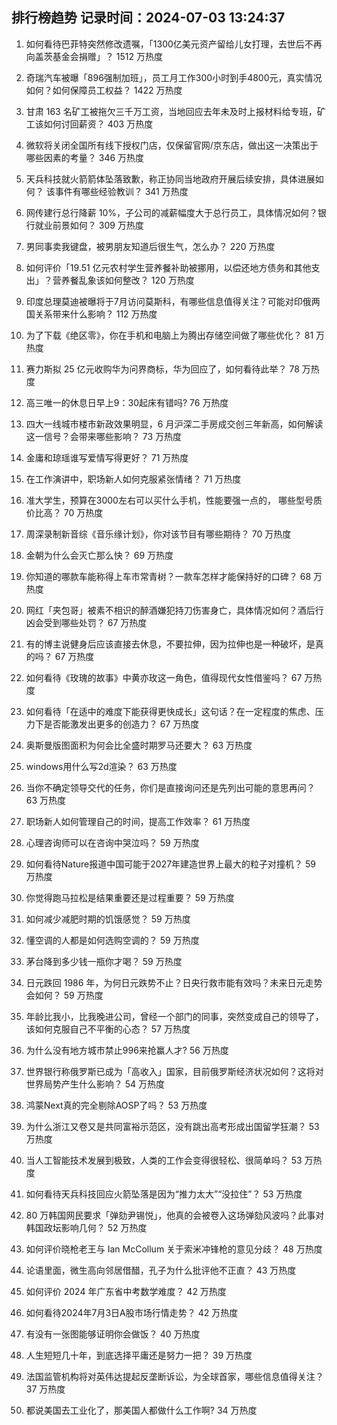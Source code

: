 
## 排行榜趋势 记录时间：2024-07-03 13:24:37
  
  1. 如何看待巴菲特突然修改遗嘱，「1300亿美元资产留给儿女打理，去世后不再向盖茨基金会捐赠」？ 1512 万热度
    
  2. 奇瑞汽车被曝「896强制加班」，员工月工作300小时到手4800元，真实情况如何？如何保障员工权益？ 1422 万热度
    
  3. 甘肃 163 名矿工被拖欠三千万工资，当地回应去年未及时上报材料给专班，矿工该如何讨回薪资？ 403 万热度
    
  4. 微软将关闭全国所有线下授权门店，仅保留官网/京东店，做出这一决策出于哪些因素的考量？ 346 万热度
    
  5. 天兵科技就火箭箭体坠落致歉，称正协同当地政府开展后续安排，具体进展如何？ 该事件有哪些经验教训？ 341 万热度
    
  6. 网传建行总行降薪 10%，子公司的减薪幅度大于总行员工，具体情况如何？银行就业前景如何？ 309 万热度
    
  7. 男同事卖我键盘，被男朋友知道后很生气，怎么办？ 220 万热度
    
  8. 如何评价「19.51 亿元农村学生营养餐补助被挪用，以偿还地方债务和其他支出」？营养餐乱象该如何整改？ 120 万热度
    
  9. 印度总理莫迪被曝将于7月访问莫斯科，有哪些信息值得关注？可能对印俄两国关系带来什么影响？ 112 万热度
    
  10. 为了下载《绝区零》，你在手机和电脑上为腾出存储空间做了哪些优化？ 81 万热度
    
  11. 赛力斯拟 25 亿元收购华为问界商标，华为回应了，如何看待此举？ 78 万热度
    
  12. 高三唯一的休息日早上9：30起床有错吗? 76 万热度
    
  13. 四大一线城市楼市新政效果明显，6 月沪深二手房成交创三年新高，如何解读这一信号？会带来哪些影响？ 73 万热度
    
  14. 金庸和琼瑶谁写爱情写得更好？ 71 万热度
    
  15. 在工作演讲中，职场新人如何克服紧张情绪？ 71 万热度
    
  16. 准大学生，预算在3000左右可以买什么手机，性能要强一点的， 哪些型号质价比高？ 70 万热度
    
  17. 周深录制新音综《音乐缘计划》，你对该节目有哪些期待？ 70 万热度
    
  18. 金朝为什么会灭亡那么快？ 69 万热度
    
  19. 你知道的哪款车能称得上车市常青树？一款车怎样才能保持好的口碑？ 68 万热度
    
  20. 网红「夹包哥」被素不相识的醉酒嫌犯持刀伤害身亡，具体情况如何？酒后行凶会受到哪些处罚？ 67 万热度
    
  21. 有的博主说健身后应该直接去休息，不要拉伸，因为拉伸也是一种破坏，是真的吗？ 67 万热度
    
  22. 如何看待《玫瑰的故事》中黄亦玫这一角色，值得现代女性借鉴吗？ 67 万热度
    
  23. 如何看待「在适中的难度下能获得更快成长」这句话？在一定程度的焦虑、压力下是否能激发出更多的创造力？ 67 万热度
    
  24. 奥斯曼版图面积为何会比全盛时期罗马还要大？ 63 万热度
    
  25. windows用什么写2d渲染？ 63 万热度
    
  26. 当你不确定领导交代的任务，你们是直接询问还是先列出可能的意思再问？ 63 万热度
    
  27. 职场新人如何管理自己的时间，提高工作效率？ 61 万热度
    
  28. 心理咨询师可以在咨询中哭泣吗？ 59 万热度
    
  29. 如何看待Nature报道中国可能于2027年建造世界上最大的粒子对撞机？ 59 万热度
    
  30. 你觉得跑马拉松是结果重要还是过程重要？ 59 万热度
    
  31. 如何减少减肥时期的饥饿感觉？ 59 万热度
    
  32. 懂空调的人都是如何选购空调的？ 59 万热度
    
  33. 茅台降到多少钱一瓶你才喝？ 59 万热度
    
  34. 日元跌回 1986 年，为何日元跌势不止？日央行救市能有效吗？未来日元走势会如何？ 59 万热度
    
  35. 年龄比我小，比我晚进公司，曾经一个部门的同事，突然变成自己的领导了，该如何克服自己不平衡的心态？ 57 万热度
    
  36. 为什么没有地方城市禁止996来抢赢人才? 56 万热度
    
  37. 世界银行称俄罗斯已成为「高收入」国家，目前俄罗斯经济状况如何？这将对世界局势产生什么影响？ 54 万热度
    
  38. 鸿蒙Next真的完全剔除AOSP了吗？ 53 万热度
    
  39. 为什么浙江又卷又是共同富裕示范区，没有跳出高考形成出国留学狂潮？ 53 万热度
    
  40. 当人工智能技术发展到极致，人类的工作会变得很轻松、很简单吗？ 53 万热度
    
  41. 如何看待天兵科技回应火箭坠落是因为“推力太大”“没拉住”？ 53 万热度
    
  42. 80 万韩国网民要求「弹劾尹锡悦」，他真的会被卷入这场弹劾风波吗？此事对韩国政坛影响几何？ 52 万热度
    
  43. 如何评价晓枪老王与 Ian McCollum 关于索米冲锋枪的意见分歧？ 48 万热度
    
  44. 论语里面，微生高向邻居借醋，孔子为什么批评他不正直？ 43 万热度
    
  45. 如何评价 2024 年广东省中考数学难度？ 42 万热度
    
  46. 如何看待2024年7月3日A股市场行情走势？ 42 万热度
    
  47. 有没有一张图能够证明你会做饭？ 40 万热度
    
  48. 人生短短几十年，到底选择平庸还是努力一把？ 39 万热度
    
  49. 法国监管机构将对英伟达提起反垄断诉讼，为全球首家，哪些信息值得关注？ 37 万热度
    
  50. 都说美国去工业化了，那美国人都做什么工作啊? 34 万热度
    
